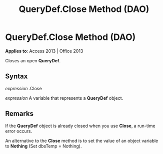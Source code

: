﻿---
title: QueryDef.Close Method (DAO)
TOCTitle: Close Method
ms:assetid: b2b63462-453d-9e2b-0bb3-69a4a7a6ecef
ms:mtpsurl: https://msdn.microsoft.com/en-us/library/Ff822031(v=office.15)
ms:contentKeyID: 48547179
ms.date: 09/18/2015
mtps_version: v=office.15
f1_keywords:
- dao360.chm1052976
f1_categories:
- Office.Version=v15
---

# QueryDef.Close Method (DAO)


**Applies to**: Access 2013 | Office 2013

Closes an open **QueryDef**.

## Syntax

*expression* .Close

*expression* A variable that represents a **QueryDef** object.

## Remarks

If the **QueryDef** object is already closed when you use **Close**, a run-time error occurs.

An alternative to the **Close** method is to set the value of an object variable to **Nothing** (Set dbsTemp = Nothing).

